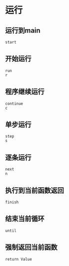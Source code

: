 # 运行

## 运行到main

    start

## 开始运行

    run
    r

## 程序继续运行

    continue
    c

## 单步运行

    step
    s

## 逐条运行

    next
    n

## 执行到当前函数返回

    finish

## 结束当前循环

    until

 ## 强制返回当前函数

    return Value

